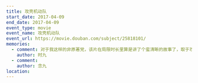 ```yaml
---
title: 攻壳机动队
start_date: 2017-04-09
end_date: 2017-04-09
event_type: movie
event_name: 攻壳机动队
event_url: https://movie.douban.com/subject/25818101/
memories:
  - comment: 对于我这样的非原著党，该片在局限时长里算是讲了个蛮清晰的故事了，取于攻克，但更偏向于欧美的主旋律电影。但身边那位原著党觉得，一部电影想把动漫和两部剧场版杂糅在一部电影里，这样一口气吃成一个胖子肯定是不行的！p.s.没想到现在电影技术已经这么高啦
    author: 时九
  - comment: 
    author: 念九  
location: 
---
```

